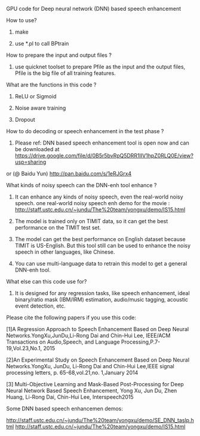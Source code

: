 GPU code for Deep neural network (DNN) based speech enhancement

How to use?

1. make

2. use *.pl to call BPtrain

How to prepare the input and output files ?

1. use quicknet toolset to prepare Pfile as the input and the output files, Pfile is the big file of all training features.

What are the functions in this code ?

1. ReLU or Sigmoid

2. Noise aware training

3. Dropout

How to do decoding or speech enhancement in the test phase ?

1. Please ref: DNN based speech enhancement tool is open now and can be downloaded at https://drive.google.com/file/d/0B5r5bvRpQ5DRR1lIV1hpZ0RLQ0E/view?usp=sharing

or (@ Baidu Yun)
http://pan.baidu.com/s/1eRJGrx4 

What kinds of noisy speech can the DNN-enh tool enhance ?

1.  It can enhance any kinds of noisy speech, even the real-world noisy speech. one real-world noisy speech enh demo for the movie <Forrest Gump>: http://staff.ustc.edu.cn/~jundu/The%20team/yongxu/demo/IS15.html

2. The model is trained only on TIMIT data, so it can get the best performance on the TIMIT test set. 

3. The model can get the best performance on English dataset because TIMIT is US-English. But this tool still can be used to enhance the noisy speech in other languages, like Chinese.

4. You can use multi-language data to retrain this model to get a general DNN-enh tool.


What else can this code use for?

1. It is designed for any regression tasks, like speech enhancement, ideal binary/ratio mask (IBM/IRM) estimation, audio/music tagging, acoustic event detection, etc.

Please cite the following papers if you use this code:

[1]A Regression Approach to Speech Enhancement Based on Deep Neural Networks.YongXu,JunDu,Li-Rong Dai and Chin-Hui Lee, IEEE/ACM Transactions on Audio,Speech, and Language Processing,P.7-19,Vol.23,No.1, 2015

[2]An Experimental Study on Speech Enhancement Based on Deep Neural Networks.YongXu, JunDu, Li-Rong Dai and Chin-Hui Lee,IEEE signal processing letters, p. 65-68,vol.21,no. 1,January 2014

[3] Multi-Objective Learning and Mask-Based Post-Processing for Deep Neural Network Based Speech Enhancement, Yong Xu, Jun Du, Zhen Huang, Li-Rong Dai, Chin-Hui Lee, Interspeech2015

Some DNN based speech enhancemen demos:

http://staff.ustc.edu.cn/~jundu/The%20team/yongxu/demo/SE_DNN_taslp.html
http://staff.ustc.edu.cn/~jundu/The%20team/yongxu/demo/IS15.html
